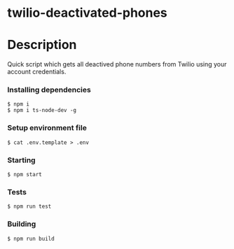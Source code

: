 # twilio-deactivated-phones

# Description

Quick script which gets all deactived phone numbers from Twilio using your account credentials.

### Installing dependencies

```shell
$ npm i
$ npm i ts-node-dev -g
```

### Setup environment file

```shell
$ cat .env.template > .env
```

### Starting

```shell
$ npm start
```

### Tests

```shell
$ npm run test
```

### Building

```shell
$ npm run build
```
